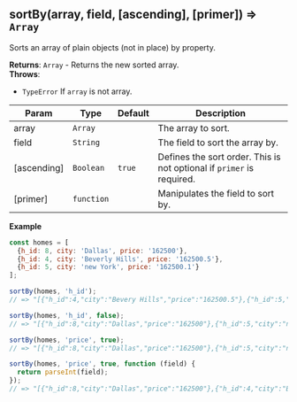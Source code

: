 <a name="sortBy"></a>

## sortBy(array, field, [ascending], [primer]) ⇒ <code>Array</code>
Sorts an array of plain objects (not in place) by property.

**Returns**: <code>Array</code> - Returns the new sorted array.  
**Throws**:

- <code>TypeError</code> If `array` is not array.


| Param | Type | Default | Description |
| --- | --- | --- | --- |
| array | <code>Array</code> |  | The array to sort. |
| field | <code>String</code> |  | The field to sort the array by. |
| [ascending] | <code>Boolean</code> | <code>true</code> | Defines the sort order. This is not optional if `primer` is required. |
| [primer] | <code>function</code> |  | Manipulates the field to sort by. |

**Example**  
```js
const homes = [
  {h_id: 8, city: 'Dallas', price: '162500'},
  {h_id: 4, city: 'Beverly Hills', price: '162500.5'},
  {h_id: 5, city: 'new York', price: '162500.1'}
];

sortBy(homes, 'h_id');
// => "[{"h_id":4,"city":"Bevery Hills","price":"162500.5"},{"h_id":5,"city":"new York","price":"162500.1"},{"h_id":8,"city":"Dallas","price":"162500"}]"

sortBy(homes, 'h_id', false);
// => "[{"h_id":8,"city":"Dallas","price":"162500"},{"h_id":5,"city":"new York","price":"162500.1"},{"h_id":4,"city":"Bevery Hills","price":"162500.5"}]"

sortBy(homes, 'price', true);
// => "[{"h_id":8,"city":"Dallas","price":"162500"},{"h_id":5,"city":"new York","price":"162500.1"},{"h_id":4,"city":"Bevery Hills","price":"162500.5"}]"

sortBy(homes, 'price', true, function (field) {
  return parseInt(field);
});
// => "[{"h_id":8,"city":"Dallas","price":"162500"},{"h_id":4,"city":"Bevery Hills","price":"162500.5"},{"h_id":5,"city":"new York","price":"162500.1"}]"
```
